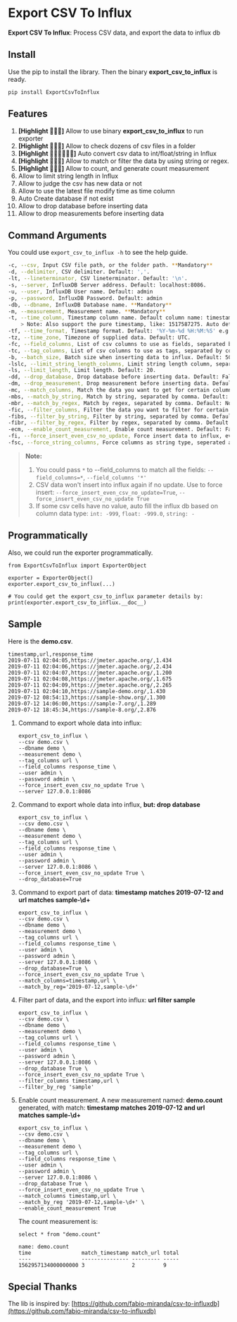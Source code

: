 Export CSV To Influx
====================

**Export CSV To Influx**: Process CSV data, and export the data to influx db

## Install

Use the pip to install the library. Then the binary **export_csv_to_influx** is ready.

```
pip install ExportCsvToInflux
```

## Features

1. **[Highlight :star2::tada::heart_eyes:]** Allow to use binary **export_csv_to_influx** to run exporter
2. **[Highlight :star2::tada::heart_eyes:]** Allow to check dozens of csv files in a folder
3. **[Highlight :star2::tada::heart_eyes::confetti_ball::four_leaf_clover::balloon:]** Auto convert csv data to int/float/string in Influx
4. **[Highlight :star2::tada::heart_eyes:]** Allow to match or filter the data by using string or regex.
5. **[Highlight :star2::tada::heart_eyes:]** Allow to count, and generate count measurement
6. Allow to limit string length in Influx
7. Allow to judge the csv has new data or not
8. Allow to use the latest file modify time as time column
9. Auto Create database if not exist
10. Allow to drop database before inserting data
11. Allow to drop measurements before inserting data

## Command Arguments

You could use `export_csv_to_influx -h` to see the help guide.

```bash
-c, --csv, Input CSV file path, or the folder path. **Mandatory**
-d, --delimiter, CSV delimiter. Default: ','. 
-lt, --lineterminator, CSV lineterminator. Default: '\n'. 
-s, --server, InfluxDB Server address. Default: localhost:8086.
-u, --user, InfluxDB User name. Default: admin
-p, --password, InfluxDB Password. Default: admin
-db, --dbname, InfluxDB Database name. **Mandatory**
-m, --measurement, Measurement name. **Mandatory**
-t, --time_column, Timestamp column name. Default column name: timestamp. If no timestamp column, the timestamp is set to the last file modify time for whole csv rows.
    > Note: Also support the pure timestamp, like: 1517587275. Auto detected.
-tf, --time_format, Timestamp format. Default: '%Y-%m-%d %H:%M:%S' e.g.: 1970-01-01 00:00:00.
-tz, --time_zone, Timezone of supplied data. Default: UTC.
-fc, --field_columns, List of csv columns to use as fields, separated by comma. **Mandatory**
-tc, --tag_columns, List of csv columns to use as tags, separated by comma. Default: None
-b, --batch_size, Batch size when inserting data to influx. Default: 500.
-lslc, --limit_string_length_columns, Limit string length column, separated by comma. Default: None.
-ls, --limit_length, Limit length. Default: 20.
-dd, --drop_database, Drop database before inserting data. Default: False.
-dm, --drop_measurement, Drop measurement before inserting data. Default: False.
-mc, --match_columns, Match the data you want to get for certain columns, separated by comma. Match Rule: All matches, then match. Default: None.
-mbs, --match_by_string, Match by string, separated by comma. Default: None.
-mbr, --match_by_regex, Match by regex, separated by comma. Default: None.
-fic, --filter_columns, Filter the data you want to filter for certain columns, separated by comma. Filter Rule: Any one filter success, the filter. Default: None.
-fibs, --filter_by_string, Filter by string, separated by comma. Default: None.
-fibr, --filter_by_regex, Filter by regex, separated by comma. Default: None.
-ecm, --enable_count_measurement, Enable count measurement. Default: False.
-fi, --force_insert_even_csv_no_update, Force insert data to influx, even csv no update. Default: False.
-fsc, --force_string_columns, Force columns as string type, seperated as comma. Default: None
```

> **Note:** 
> 1. You could pass `*` to --field_columns to match all the fields: `--field_columns=*`, `--field_columns '*'`
> 2. CSV data won't insert into influx again if no update. Use to force insert: `--force_insert_even_csv_no_update=True`, `--force_insert_even_csv_no_update True`
> 3. If some csv cells have no value, auto fill the influx db based on column data type: `int: -999`, `float: -999.0`, `string: -`

## Programmatically

Also, we could run the exporter programmatically.

```
from ExportCsvToInflux import ExporterObject

exporter = ExporterObject()
exporter.export_csv_to_influx(...)

# You could get the export_csv_to_influx parameter details by:
print(exporter.export_csv_to_influx.__doc__)
```

## Sample

Here is the **demo.csv**.

``` 
timestamp,url,response_time
2019-07-11 02:04:05,https://jmeter.apache.org/,1.434
2019-07-11 02:04:06,https://jmeter.apache.org/,2.434
2019-07-11 02:04:07,https://jmeter.apache.org/,1.200
2019-07-11 02:04:08,https://jmeter.apache.org/,1.675
2019-07-11 02:04:09,https://jmeter.apache.org/,2.265
2019-07-11 02:04:10,https://sample-demo.org/,1.430
2019-07-12 08:54:13,https://sample-show.org/,1.300
2019-07-12 14:06:00,https://sample-7.org/,1.289
2019-07-12 18:45:34,https://sample-8.org/,2.876
```

1. Command to export whole data into influx:

    ``` 
    export_csv_to_influx \
    --csv demo.csv \
    --dbname demo \
    --measurement demo \
    --tag_columns url \
    --field_columns response_time \
    --user admin \
    --password admin \
    --force_insert_even_csv_no_update True \
    --server 127.0.0.1:8086
    ```

2. Command to export whole data into influx, **but: drop database**

    ```
    export_csv_to_influx \
    --csv demo.csv \
    --dbname demo \
    --measurement demo \
    --tag_columns url \
    --field_columns response_time \
    --user admin \
    --password admin \
    --server 127.0.0.1:8086 \
    --force_insert_even_csv_no_update True \
    --drop_database=True
    ```

3. Command to export part of data: **timestamp matches 2019-07-12 and url matches sample-\d+**

    ``` 
    export_csv_to_influx \
    --csv demo.csv \
    --dbname demo \
    --measurement demo \
    --tag_columns url \
    --field_columns response_time \
    --user admin \
    --password admin \
    --server 127.0.0.1:8086 \
    --drop_database=True \
    --force_insert_even_csv_no_update True \
    --match_columns=timestamp,url \
    --match_by_reg='2019-07-12,sample-\d+'
    ```
    
4. Filter part of data, and the export into influx: **url filter sample**

    ``` 
    export_csv_to_influx \
    --csv demo.csv \
    --dbname demo \
    --measurement demo \
    --tag_columns url \
    --field_columns response_time \
    --user admin \
    --password admin \
    --server 127.0.0.1:8086 \
    --drop_database True \
    --force_insert_even_csv_no_update True \
    --filter_columns timestamp,url \
    --filter_by_reg 'sample'
    ```

5. Enable count measurement. A new measurement named: **demo.count** generated, with match: **timestamp matches 2019-07-12 and url matches sample-\d+**

    ```
    export_csv_to_influx \
    --csv demo.csv \
    --dbname demo \
    --measurement demo \
    --tag_columns url \
    --field_columns response_time \
    --user admin \
    --password admin \
    --server 127.0.0.1:8086 \
    --drop_database True \
    --force_insert_even_csv_no_update True \
    --match_columns timestamp,url \
    --match_by_reg '2019-07-12,sample-\d+' \
    --enable_count_measurement True 
    ```
    
    The count measurement is:
    
    ```text
    select * from "demo.count"
 
    name: demo.count
    time                match_timestamp match_url total
    ----                --------------- --------- -----
    1562957134000000000 3               2         9
    ```

## Special Thanks

The lib is inspired by: [https://github.com/fabio-miranda/csv-to-influxdb](https://github.com/fabio-miranda/csv-to-influxdb)
